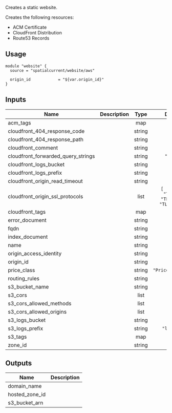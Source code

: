 <!-- BEGINNING OF PRE-COMMIT-TERRAFORM DOCS HOOK -->
Creates a static website.

Creates the following resources:

* ACM Certificate
* CloudFront Distribution
* Route53 Records

## Usage

```hcl
module "website" {
  source = "spatialcurrent/website/aws"

  origin_id            = "${var.origin_id}"
}
```

## Inputs

| Name | Description | Type | Default | Required |
|------|-------------|:----:|:-----:|:-----:|
| acm\_tags |  | map | `{}` | no |
| cloudfront\_404\_response\_code |  | string | `"404"` | no |
| cloudfront\_404\_response\_path |  | string | `""` | no |
| cloudfront\_comment |  | string | n/a | yes |
| cloudfront\_forwarded\_query\_strings |  | string | `"false"` | no |
| cloudfront\_logs\_bucket |  | string | n/a | yes |
| cloudfront\_logs\_prefix |  | string | `""` | no |
| cloudfront\_origin\_read\_timeout |  | string | `"5"` | no |
| cloudfront\_origin\_ssl\_protocols |  | list | `[ "SSLv3", "TLSv1", "TLSv1.1", "TLSv1.2" ]` | no |
| cloudfront\_tags |  | map | `{}` | no |
| error\_document |  | string | `""` | no |
| fqdn |  | string | n/a | yes |
| index\_document |  | string | `""` | no |
| name |  | string | n/a | yes |
| origin\_access\_identity |  | string | n/a | yes |
| origin\_id |  | string | n/a | yes |
| price\_class |  | string | `"PriceClass_100"` | no |
| routing\_rules |  | string | `""` | no |
| s3\_bucket\_name |  | string | n/a | yes |
| s3\_cors |  | list | `[]` | no |
| s3\_cors\_allowed\_methods |  | list | `[]` | no |
| s3\_cors\_allowed\_origins |  | list | `[]` | no |
| s3\_logs\_bucket |  | string | n/a | yes |
| s3\_logs\_prefix |  | string | `"logs/s3"` | no |
| s3\_tags |  | map | `{}` | no |
| zone\_id |  | string | n/a | yes |

## Outputs

| Name | Description |
|------|-------------|
| domain\_name |  |
| hosted\_zone\_id |  |
| s3\_bucket\_arn |  |

<!-- END OF PRE-COMMIT-TERRAFORM DOCS HOOK -->
